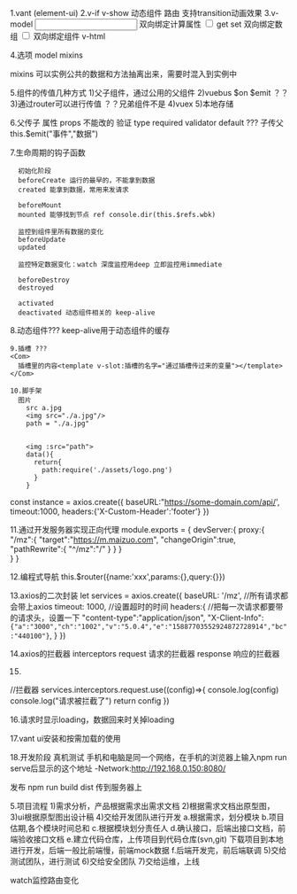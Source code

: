   1.vant (element-ui)
  2.v-if v-show 动态组件 路由 支持transition动画效果
  3.v-model
  <input type='text' v-model='str'>
  双向绑定计算属性
  <input type='checkbox' v-model='cp'/> get set
  双向绑定数组
  <input type='checkbox' :value='v' v-model='arr'/>
  <com v-model='str'/> 双向绑定组件
  v-html  <div v-html='d'></div>

  4.选项 model mixins

  mixins 可以实例公共的数据和方法抽离出来，需要时混入到实例中

  5.组件的传值几种方式
  1)父子组件，通过公用的父组件
  2)vuebus $on $emit ？？
  3)通过router可以进行传值 ？？兄弟组件不是
  4)vuex
  5)本地存储

  6.父传子
    属性 props 不能改的
    验证
      type required validator default ???
    子传父
      this.$emit("事件","数据")
  
  7.生命周期的钩子函数

      初始化阶段
      beforeCreate 运行的最早的，不能拿到数据
      created 能拿到数据，常用来发请求

      beforeMount
      mounted 能够找到节点 ref console.dir(this.$refs.wbk)

      监控到组件里所有数据的变化
      beforeUpdate 
      updated
 
      监控特定数据变化：watch 深度监控用deep 立即监控用immediate

      beforeDestroy
      destroyed

      activated
      deactivated 动态组件相关的 keep-alive

   8.动态组件???
    <component :is="组件名的变量">   keep-alive用于动态组件的缓存

    9.插槽 ???
    <Com>
      插槽里的内容<template v-slot:插槽的名字="通过插槽传过来的变量"></template>
    </Com>

    10.脚手架
      图片
        src a.jpg
        <img src="./a.jpg"/>
        path = "./a.jpg"


        <img :src="path">
        data(){
          return{
            path:require('./assets/logo.png')
          }
        }


 const instance = axios.create({
   baseURL:"https://some-domain.com/api/',
   timeout:1000,
   headers:{'X-Custom-Header':'footer'}
 })  

11.通过开发服务器实现正向代理
 module.exports = {
    devServer:{
        proxy:{
            "/mz":{
                "target":"https://m.maizuo.com",
                "changeOrigin":true,
                "pathRewrite":{
                    "^/mz":"/"
                }
            }
        }    
    }
}     

12.编程式导航
this.$router({name:'xxx',params:{},query:{}})

13.axios的二次封装
let services = axios.create({
    baseURL: '/mz', //所有请求都会带上axios
    timeout: 1000, //设置超时的时间
    headers:{
        //把每一次请求都要带的请求头，设置一下
        "content-type":"application/json",
        "X-Client-Info": `{"a":"3000","ch":"1002","v":"5.0.4","e":"15887703552924872728914","bc":"440100"}`,
    }
})

14.axios的拦截器 interceptors
  request 请求的拦截器
  response 响应的拦截器

15.
//拦截器
services.interceptors.request.use((config)=>{
    console.log(config)
    console.log("请求被拦截了")
    return config
})

16.请求时显示loading，数据回来时关掉loading

17.vant ui安装和按需加载的使用

18.开发阶段 真机测试
手机和电脑是同一个网络，在手机的浏览器上输入npm run serve后显示的这个地址
-Network:http://192.168.0.150:8080/

发布
npm run build dist 传到服务器上

5.项目流程
1)需求分析，产品根据需求出需求文档
2)根据需求文档出原型图，
3)ui根据原型图出设计稿
4)交给开发团队进行开发
  a.根据需求，划分模块
  b.项目估期,各个模块时间总和
  c.根据模块划分责任人
  d.确认接口，后端出接口文档，前端验收接口文档
  e.建立代码仓库，上传项目到代码仓库(svn,git)
  下载项目到本地进行开发，后端一般比前端慢，前端mock数据
  f.后端开发完，前后端联调
 5)交给测试团队，进行测试
 6)交给安全团队
 7)交给运维，上线 

 watch监控路由变化




